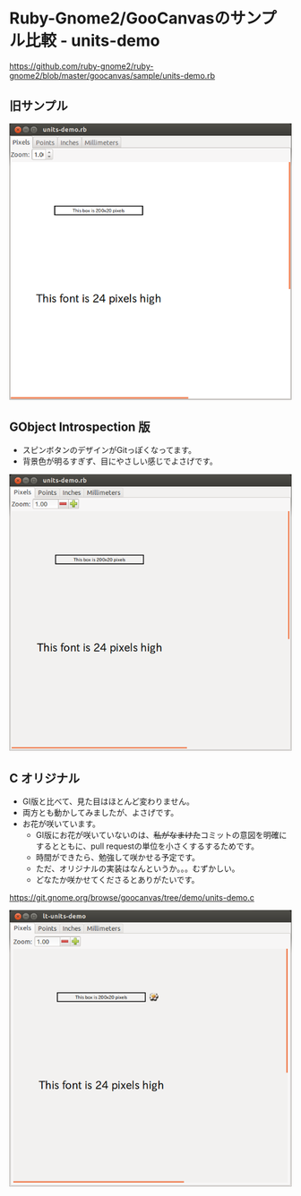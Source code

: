 # Ruby-Gnome2/GooCanvasのサンプル比較 - units-demo

https://github.com/ruby-gnome2/ruby-gnome2/blob/master/goocanvas/sample/units-demo.rb

## 旧サンプル
![units-demo-old-20130328_01](/images/units-demo-old-20130328_01.png)

## GObject Introspection 版

* スピンボタンのデザインがGitっぽくなってます。
* 背景色が明るすぎず、目にやさしい感じでよさげです。 

![units-demo-gi-20130328_02](/images/units-demo-gi-20130328_02.png)

## C オリジナル

* GI版と比べて、見た目はほとんど変わりません。
* 両方とも動かしてみましたが、よさげです。
* お花が咲いています。
  * GI版にお花が咲いていないのは、<del>私がなまけた</del>コミットの意図を明確にするとともに、pull requestの単位を小さくするするためです。
  * 時間ができたら、勉強して咲かせる予定です。
  * ただ、オリジナルの実装はなんというか。。。むずかしい。
  * どなたか咲かせてくださるとありがたいです。

https://git.gnome.org/browse/goocanvas/tree/demo/units-demo.c

![units-demo-c-20130328_03](/images/units-demo-c-20130328_03.png)
